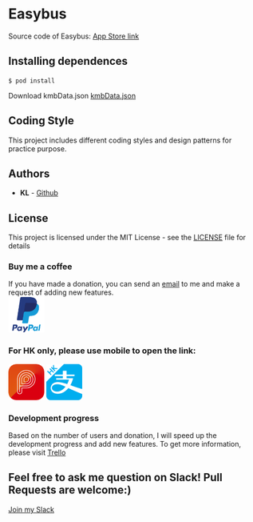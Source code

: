 # Easybus
Source code of Easybus: [App Store link](https://itunes.apple.com/hk/app/id1438889952)

## Installing dependences
```
$ pod install
```

Download kmbData.json
[kmbData.json](http://me.klhui.hk/easybus/data/)

## Coding Style
This project includes different coding styles and design patterns for practice purpose.

## Authors
* **KL** -  [Github](https://github.com/klhui97)

## License
This project is licensed under the MIT License - see the [LICENSE](LICENSE) file for details

### Buy me a coffee
If you have made a donation, you can send an [email](me@klhui.hk) to me and make a request of adding new features.<br />
[![Paypel](resources/paypel.png)](https://paypal.me/klhui)
### For HK only, please use mobile to open the link:
[![Payme](resources/payme.png)](https://qr.payme.hsbc.com.hk/1/41KKbzAWSEVFAYo4bm3USE)
[![Alipay](resources/alipay.png)](https://qr.alipay.hk/2810040101qxqdqcdcvwkvof68)


### Development progress
Based on the number of users and donation, I will speed up the development progress and add new features.
To get more information, please visit [Trello](https://trello.com/b/uu5HaSQ7)

## Feel free to ask me question on Slack! Pull Requests are welcome:)
[Join my Slack](https://join.slack.com/t/easybushk/shared_invite/enQtNDc1ODg0NDQzNzQ1LWJlNjhlZWVjZTY2YmY4MmFhYWRjN2MyMDJkMDVhYzEzZjlkOTkzNjMzMGUxMjkzNDcxM2U3MGE2N2FlNTNkZmY)
